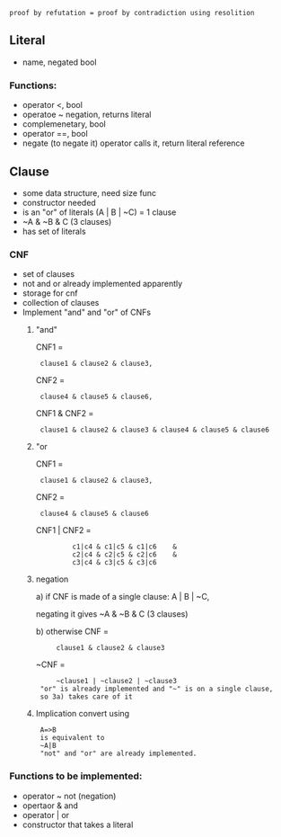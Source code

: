 
`proof by refutation = proof by contradiction using resolition`


## Literal

- name, negated bool

### Functions:
- operator <, bool
- operatoe ~ negation, returns literal
- complemenetary, bool
- operator ==, bool
- negate (to negate it) operator calls it, return literal reference

## Clause
- some data structure, need size func
- constructor needed
- is an "or" of literals (A | B | ~C) = 1 clause
- ~A & ~B & C (3 clauses)
- has set of literals



 ### CNF
- set of clauses
- not and or already implemented apparently
- storage for cnf
- collection of clauses
- Implement "and" and "or" of CNFs 
    1) "and"

        CNF1 = 
        
            clause1 & clause2 & clause3,

        CNF2 = 
            
            clause4 & clause5 & clause6,

        CNF1 & CNF2 = 
        
            clause1 & clause2 & clause3 & clause4 & clause5 & clause6
    2) "or

        CNF1 = 
        
            clause1 & clause2 & clause3,

        CNF2 = 

            clause4 & clause5 & clause6

        CNF1 | CNF2 = 

                    c1|c4 & c1|c5 & c1|c6    &
                    c2|c4 & c2|c5 & c2|c6    &
                    c3|c4 & c3|c5 & c3|c6

    3) negation

        a) if CNF is made of a single clause: A | B | ~C,

          negating it gives ~A & ~B & C (3 clauses)

        b) otherwise 
            CNF = 

                clause1 & clause2 & clause3
        ~CNF = 

                ~clause1 | ~clause2 | ~clause3 
            "or" is already implemented and "~" is on a single clause, 
            so 3a) takes care of it

    4) Implication
        convert using 

            A=>B
            is equivalent to
            ~A|B
            "not" and "or" are already implemented.
### Functions to be implemented:
- operator ~ not (negation)
- opertaor & and
- operator | or
- constructor that takes a literal



